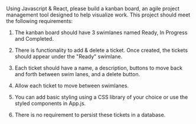 Using Javascript & React, please build a kanban board, an agile project management tool designed to help visualize work. This project should meet the following requirements:

1. The kanban board should have 3 swimlanes named Ready, In Progress and Completed.

2. There is functionality to add & delete a ticket. Once created, the tickets should appear under the "Ready" swimlane.

3. Each ticket should have a name, a description, buttons to move back and forth between swim lanes, and a delete button.

4. Allow each ticket to move between swimlanes.

5. You can add basic styling using a CSS library of your choice or use the styled components in App.js.

6. There is no requirement to persist these tickets in a database.
